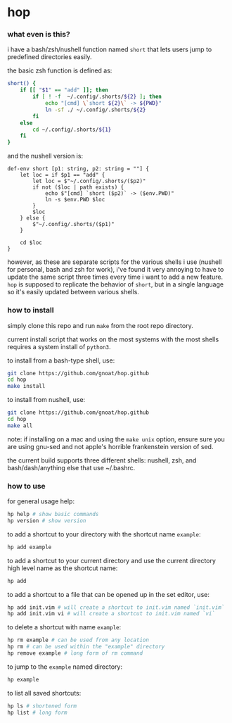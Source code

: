 # hop

### what even is this?
i have a bash/zsh/nushell function named `short` that lets users jump to predefined directories easily.

the basic zsh function is defined as:

```zsh
short() {
    if [[ "$1" == "add" ]]; then
        if [ ! -f  ~/.config/.shorts/${2} ]; then
            echo "[cmd] \`short ${2}\` -> ${PWD}"
            ln -sf ./ ~/.config/.shorts/${2}
        fi
    else
        cd ~/.config/.shorts/${1}
    fi
}
```

and the nushell version is:
```nu
def-env short [p1: string, p2: string = ""] {
    let loc = if $p1 == "add" {
        let loc = $"~/.config/.shorts/($p2)"
        if not ($loc | path exists) {
            echo $"[cmd] `short ($p2)` -> ($env.PWD)"
            ln -s $env.PWD $loc
        }
        $loc
    } else {
        $"~/.config/.shorts/($p1)"
    }

    cd $loc
}
```

however, as these are separate scripts for the various shells i use (nushell for personal, bash and zsh for work), i've found it very annoying to have to update the same script three times every time i want to add a new feature.  `hop` is supposed to replicate the behavior of `short`, but in a single language so it's easily updated between various shells.

### how to install
simply clone this repo and run `make` from the root repo directory.

current install script that works on the most systems with the most shells requires a system install of `python3`.

to install from a bash-type shell, use:
```zsh
git clone https://github.com/gnoat/hop.github
cd hop
make install
```

to install from nushell, use:
```zsh
git clone https://github.com/gnoat/hop.github
cd hop
make all
```

note: if installing on a mac and using the `make unix` option, ensure sure you are using gnu-sed and not apple's horrible frankenstein version of sed.

the current build supports three different shells: nushell, zsh, and bash/dash/anything else that use ~/.bashrc.

### how to use
for general usage help:
```zsh
hp help # show basic commands
hp version # show version
```
to add a shortcut to your directory with the shortcut name `example`:
```zsh
hp add example
```
to add a shortcut to your current directory and use the current directory high level name as the shortcut name:
```zsh
hp add
```
to add a shortcut to a file that can be opened up in the set editor, use:
```zsh
hp add init.vim # will create a shortcut to init.vim named `init.vim`
hp add init.vim vi # will create a shortcut to init.vim named `vi`
```
to delete a shortcut with name `example`:
```zsh
hp rm example # can be used from any location
hp rm # can be used within the "example" directory
hp remove example # long form of rm command
```
to jump to the `example` named directory:
```zsh
hp example
```
to list all saved shortcuts:
```zsh
hp ls # shortened form
hp list # long form
```

